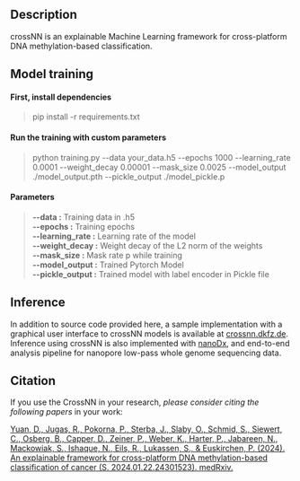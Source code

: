 
## Description
crossNN is an explainable Machine Learning framework for cross-platform DNA methylation-based classification. 

## Model training

#### First, install dependencies
>pip install -r requirements.txt

#### Run the training with custom parameters
> python training.py --data your_data.h5 --epochs 1000 --learning_rate 0.0001 --weight_decay 0.00001 --mask_size 0.0025 --model_output ./model_output.pth --pickle_output ./model_pickle.p

#### Parameters
> **--data :**      Training data in .h5  
> **--epochs :**      Training epochs   
> **--learning_rate :**      Learning rate of the model   
> **--weight_decay :**      Weight decay of the L2 norm of the weights  
> **--mask_size :**      Mask rate p while training  
> **--model_output :**      Trained Pytorch Model    
> **--pickle_output :**      Trained model with label encoder in Pickle file  

## Inference

In addition to source code provided here, a sample implementation with a graphical user interface to crossNN models is available at [crossnn.dkfz.de](https://crossnn.dkfz.de).   
Inference using crossNN is also implemented with [nanoDx](https://gitlab.com/pesk/nanoDx), and end-to-end analysis pipeline for nanopore low-pass whole genome sequencing data.

## Citation
If you use the CrossNN in your research, _please consider citing the following papers_ in your work:

[Yuan, D., Jugas, R., Pokorna, P., Sterba, J., Slaby, O., Schmid, S., Siewert, C., Osberg, B., Capper, D., Zeiner, P., Weber, K., Harter, P., Jabareen, N., Mackowiak, S., Ishaque, N., Eils, R., Lukassen, S., & Euskirchen, P. (2024). An explainable framework for cross-platform DNA methylation-based classification of cancer (S. 2024.01.22.24301523). medRxiv.](https://doi.org/10.1101/2024.01.22.24301523)


